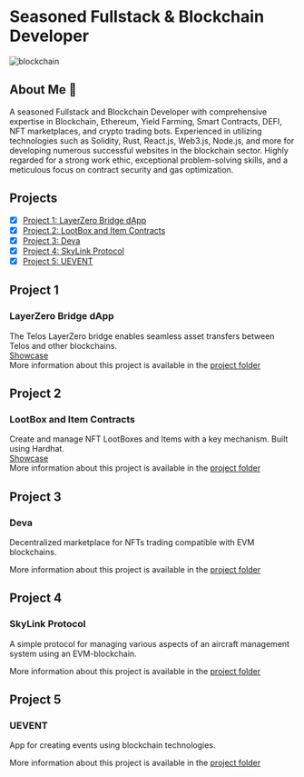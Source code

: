 # Seasoned Fullstack & Blockchain Developer

![blockchain](https://github.com/sappysealsz/sappysealsz/assets/44206695/ef96665e-dedc-45f7-9ce2-7fb0be674b5c)


## About Me 👋
A seasoned Fullstack and Blockchain Developer with comprehensive expertise in Blockchain, Ethereum, Yield Farming, Smart Contracts, DEFI, NFT marketplaces, and crypto trading bots. Experienced in utilizing technologies such as Solidity, Rust, React.js, Web3.js, Node.js, and more for developing numerous successful websites in the blockchain sector. Highly regarded for a strong work ethic, exceptional problem-solving skills, and a meticulous focus on contract security and gas optimization.

## Projects

- [x] [Project 1: LayerZero Bridge dApp](#project-1)
- [x] [Project 2: LootBox and Item Contracts](#project-2)
- [x] [Project 3: Deva](#project-3)
- [x] [Project 4: SkyLink Protocol](#project-4)
- [x] [Project 5: UEVENT](#project-5)

## Project 1

### LayerZero Bridge dApp
The Telos LayerZero bridge enables seamless asset transfers between Telos and other blockchains.  
[Showcase](https://bridge.telos.net/)  
More information about this project is available in the [project folder](https://github.com/sappysealsz/telos-bridge)

## Project 2

### LootBox and Item Contracts
Create and manage NFT LootBoxes and Items with a key mechanism. Built using Hardhat.  
[Showcase](https://3engine.io/)  
More information about this project is available in the [project folder](https://github.com/sappysealsz/lootbox-contract)

## Project 3

### Deva
Decentralized marketplace for NFTs trading compatible with EVM blockchains.  

More information about this project is available in the [project folder](https://github.com/sappysealsz/deva)

## Project 4

### SkyLink Protocol
A simple protocol for managing various aspects of an aircraft management system using an EVM-blockchain.  

More information about this project is available in the [project folder](https://github.com/sappysealsz/skylink)

## Project 5

### UEVENT
App for creating events using blockchain technologies.  

More information about this project is available in the [project folder](https://github.com/sappysealsz/uevent)
